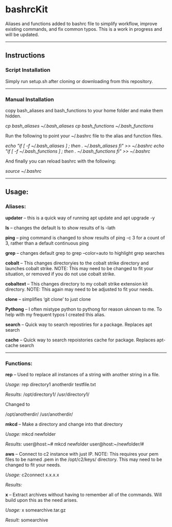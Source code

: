 # bashrcKit
Aliases and functions added to bashrc file to simplify workflow, improve existing commands, and fix common typos.  This is a work in progress and will be updated.


_____________________________________________________________________
## Instructions

### Script Installation
Simply run setup.sh after cloning or downloading from this repository.
_____________________________________________________________________
### Manual Installation

copy bash_aliases and bash_functions to your home folder and make them hidden.

  *cp bash_aliases ~/.bash_aliases*
  *cp bash_functions ~/.bash_functions*
    
Run the following to point your ~/.bashrc file to the alias and function files.

*echo "if [ -f ~/.bash_aliases ] ; then . ~/.bash_aliases fi" >> ~/.bashrc*
*echo "if [ -f ~/.bash_functions ] ; then . ~/.bash_functions fi" >> ~/.bashrc*

And finally you can reload bashrc with the following:

*source ~/.bashrc*

_____________________________________________________________________
## Usage:

### Aliases:

**updater** – this is a quick way of running apt update and apt upgrade -y

**ls** – changes the default ls to show results of ls -lath

**ping** – ping command is changed to show results of ping -c 3 for a count of 3, rather than a default continuous ping

**grep** – changes default grep to grep –color=auto to highlight grep searches

**cobalt** – This changes directoryies to the cobalt strike directory and launches cobalt strike.  NOTE:  This may need to be changed to fit your situation, or removed if you do not use cobalt strike.

**cobaltext** – This changes directory to my cobalt strike extension kit directory.  NOTE:  This again may need to be adjusted to fit your needs.

**clone** – simplifies ‘git clone’ to just clone

**Pythong** – I often mistype python to pythong for reason uknown to me.  To help with my frequent typos I created this alias.

**search** – Quick way to search repostiries for a  package. Replaces apt search

**cache** – Quick way to search repoistories cache for  package.  Replaces apt-cache search

_____________________________________________________________________

### Functions:

**rep** – Used to replace all instances of a string with another string in a file.

*Usage:*  rep directory1 anotherdir testfile.txt

*Results:*
/opt/directory1/
/usr/directory1/

Changed to

/opt/anotherdir/
/usr/anotherdir/


**mkcd** – Make a directory and change into that directory

*Usage:* mkcd newfolder

*Results:* 
user@host:~# mkcd newfolder
user@host:~/newfolder/#


**aws** – Connect to c2 instance with just IP.  NOTE:  This requires your pem files to be named <ipaddress>.pem in the /opt/c2/keys/ directory.  This may need to be changed to fit your needs.  

*Usage:*  c2connect x.x.x.x

*Results:* 


**x** – Extract archives without having to remember all of the commands.  Will build upon this as the need arises.

*Usage:*  x somearchive.tar.gz

*Result:* somearchive
